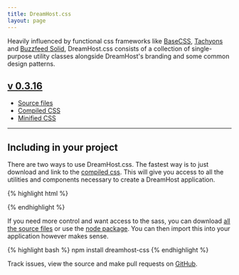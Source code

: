 ```yaml
---
title: DreamHost.css
layout: page
---
```


<div class="u-clearfix m-bottom-2">
	<div class="g-3_4__m">
		<p class="t-4">Heavily influenced by functional css frameworks like <a class="t-4" href="http://basscss.com/">BaseCSS</a>, <a class="t-4" href="http://tachyons.io">Tachyons</a> and <a class="t-4" href="http://solid.buzzfeed.com">Buzzfeed Solid</a>, DreamHost.css consists of a collection of single-purpose utility classes alongside DreamHost's branding and some common design patterns.</p>
	</div>
	<div class="g-1_4__m p bg-c-g100">
		<h2 class="m-bottom-3"><a class="t-4" href="https://github.com/dreamhost/dreamhost.css">v 0.3.16</a></h2>
		<ul class="List List--small-bold">
			<li><a href="https://github.com/dreamhost/dreamhost.css">Source files</a></li> <!-- this should be a github release -->
			<li><a href="https://github.com/dreamhost/dreamhost.css/blob/master/dist/latest/dreamhost.css">Compiled CSS</a></li>
			<li><a href="https://github.com/dreamhost/dreamhost.css/blob/master/dist/latest/dreamhost.min.css">Minified CSS</a></li>
		</ul>
	</div>
</div>

<hr />

<h2 class="m-bottom-4">Including in your project</h2>
<p>There are two ways to use DreamHost.css. The fastest way is to just download and link to the <a href="https://github.com/dreamhost/dreamhost.css/blob/master/dist/latest/dreamhost.min.css" target="_blank">compiled css</a>. This will give you access to all the utilities and components necessary to create a DreamHost application.</p>

{% highlight html %}
<link rel="stylesheet" type="text/css" href="dreamhost.min.css">
{% endhighlight %}

<p>If you need more control and want access to the sass, you can download <a href="https://github.com/dreamhost/dreamhost.css" target="_blank">all the source files</a> or use the <a href="http://npmjs.com/package/dreamhost-css" target="_blank">node package</a>. You can then import this into your application however makes sense.</p>

{% highlight bash %}
npm install dreamhost-css
{% endhighlight %}

<p class="m-bottom-0 t-style-italic">Track issues, view the source and make pull requests on <a href="https://github.com/dreamhost/dreamhost.css" target="_blank">GitHub</a>.</p>

